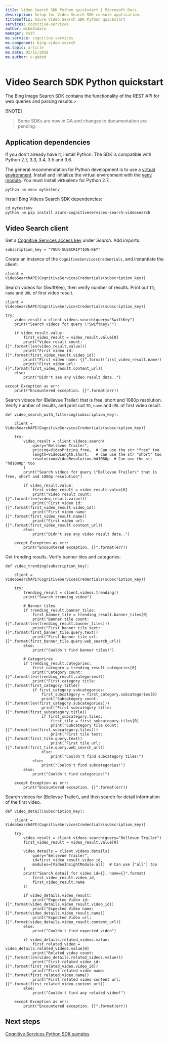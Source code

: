 ```yaml
---
title: Video Search SDK Python quickstart | Microsoft Docs
description: Setup for Video Search SDK console application.
titleSuffix: Azure Video Search SDK Python quickstart
services: cognitive-services
author: mikedodaro
manager: rosh
ms.service: cognitive-services
ms.component: bing-video-search
ms.topic: article
ms.date: 02/15/2018
ms.author: v-gedod
---
```

# Video Search SDK Python quickstart

The Bing Image Search SDK contains the functionality of the REST API for web queries and parsing results.>

[!NOTE] 
> Some SDKs are now in GA and changes to documentation are pending. 

## Application dependencies
If you don't already have it, install Python. The SDK is compatible with Python 2.7, 3.3, 3.4, 3.5 and 3.6.

The general recommendation for Python development is to use a [virtual environment](https://docs.python.org/3/tutorial/venv.html). 
Install and initialize the virtual environment with the [venv module](https://pypi.python.org/pypi/virtualenv). You must install virtualenv for Python 2.7.
```
python -m venv mytestenv
```
Install Bing Videos Search SDK dependencies:
```
cd mytestenv
python -m pip install azure-cognitiveservices-search-videosearch
```
## Video Search client
Get a [Cognitive Services access key](https://azure.microsoft.com/try/cognitive-services/) under *Search*. 
Add imports:
```
subscription_key = "YOUR-SUBSCRIPTION-KEY"
```
Create an instance of the `CognitiveServicesCredentials`, and instantiate the client:
```
client = VideoSearchAPI(CognitiveServicesCredentials(subscription_key))
```
Search videos for (SwiftKey), then verify number of results. Print out `ID`, `name` and `URL` of first video result.
```
client = VideoSearchAPI(CognitiveServicesCredentials(subscription_key))

try:
    video_result = client.videos.search(query="SwiftKey")
    print("Search videos for query \"SwiftKey\"")

    if video_result.value:
        first_video_result = video_result.value[0]
        print("Video result count: {}".format(len(video_result.value)))
        print("First video id: {}".format(first_video_result.video_id))
        print("First video name: {}".format(first_video_result.name))
        print("First video url: {}".format(first_video_result.content_url))
    else:
        print("Didn't see any video result data..")

except Exception as err:
    print("Encountered exception. {}".format(err))

```
Search videos for (Bellevue Trailer) that is free, short and 1080p resolution. Verify number of results, and print out `ID`, `name` and `URL` of first video result.
```
def video_search_with_filtering(subscription_key):

    client = VideoSearchAPI(CognitiveServicesCredentials(subscription_key))

    try:
        video_result = client.videos.search(
            query="Bellevue Trailer",
            pricing=VideoPricing.free,  # Can use the str "free" too
            length=VideoLength.short,   # Can use the str "short" too
            resolution=VideoResolution.hd1080p  # Can use the str "hd1080p" too
        )
        print("Search videos for query \"Bellevue Trailer\" that is free, short and 1080p resolution")

        if video_result.value:
            first_video_result = video_result.value[0]
            print("Video result count: {}".format(len(video_result.value)))
            print("First video id: {}".format(first_video_result.video_id))
            print("First video name: {}".format(first_video_result.name))
            print("First video url: {}".format(first_video_result.content_url))
        else:
            print("Didn't see any video result data..")

    except Exception as err:
        print("Encountered exception. {}".format(err))

```

Get trending results. Verify banner tiles and categories:
```
def video_trending(subscription_key):

    client = VideoSearchAPI(CognitiveServicesCredentials(subscription_key))

    try:
        trending_result = client.videos.trending()
        print("Search trending video")

        # Banner tiles
        if trending_result.banner_tiles:
            first_banner_tile = trending_result.banner_tiles[0]
            print("Banner tile count: {}".format(len(trending_result.banner_tiles)))
            print("First banner tile text: {}".format(first_banner_tile.query.text))
            print("First banner tile url: {}".format(first_banner_tile.query.web_search_url))
        else:
            print("Couldn't find banner tiles!")

        # Categorires
        if trending_result.categories:
            first_category = trending_result.categories[0]
            print("Category count: {}".format(len(trending_result.categories)))
            print("First category title: {}".format(first_category.title))
            if first_category.subcategories:
                first_subcategory = first_category.subcategories[0]
                print("Subcategory count: {}".format(len(first_category.subcategories)))
                print("First subcategory title: {}".format(first_subcategory.title))
                if first_subcategory.tiles:
                    first_tile = first_subcategory.tiles[0]
                    print("Subcategory tile count: {}".format(len(first_subcategory.tiles)))
                    print("First tile text: {}".format(first_tile.query.text))
                    print("First tile url: {}".format(first_tile.query.web_search_url))
                else:
                    print("Couldn't find subcategory tiles!")
            else:
                print("Couldn't find subcategories!")
        else:
            print("Couldn't find categories!")

    except Exception as err:
        print("Encountered exception. {}".format(err))

```
Search videos for (Bellevue Trailer), and then search for detail information of the first video.
```
def video_detail(subscription_key):

    client = VideoSearchAPI(CognitiveServicesCredentials(subscription_key))

    try:
        video_result = client.videos.search(query="Bellevue Trailer")
        first_video_result = video_result.value[0]

        video_details = client.videos.details(
            query="Bellevue Trailer",
            id=first_video_result.video_id,
            modules=[VideoInsightModule.all]  # Can use ["all"] too
        )
        print("Search detail for video id={}, name={}".format(
            first_video_result.video_id,
            first_video_result.name
        ))

        if video_details.video_result:
            print("Expected Video id: {}".format(video_details.video_result.video_id))
            print("Expected Video name: {}".format(video_details.video_result.name))
            print("Expected Video url: {}".format(video_details.video_result.content_url))
        else:
            print("Couldn't find expected video")

        if video_details.related_videos.value:
            first_related_video = video_details.related_videos.value[0]
            print("Related video count: {}".format(len(video_details.related_videos.value)))
            print("First related video id: {}".format(first_related_video.video_id))
            print("First related video name: {}".format(first_related_video.name))
            print("First related video content url: {}".format(first_related_video.content_url))
        else:
            print("Couldn't find any related video!")

    except Exception as err:
        print("Encountered exception. {}".format(err))

```
## Next steps

[Cognitive Services Python SDK samples](https://github.com/Azure-Samples/cognitive-services-python-sdk-samples)

